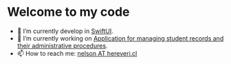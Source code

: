 <link rel="stylesheet" type="text/css" href="assets/styles.css" />

# Welcome to my code

- 🌱 I’m currently develop in [SwiftUI](https://developer.apple.com/xcode/swiftui/).
- 🔭 I’m currently working on [Application for managing student records and their administrative procedures](https://newentun.app).
- 📫 How to reach me: [nelson AT hereveri.cl](mailto:nelson@hereveri.cl)
